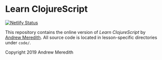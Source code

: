 # Learn ClojureScript

[![Netlify Status](https://api.netlify.com/api/v1/badges/9ae05350-5a11-4e5c-99e8-d5281a561b8e/deploy-status)](https://app.netlify.com/sites/brave-khorana-d82463/deploys)

This repository contains the online version of  _Learn ClojureScript_ by [Andrew Meredith](https://kendru.github.io).
All source code is located in lesson-specific directories under `code/`.

Copyright 2019 Andrew Meredith
